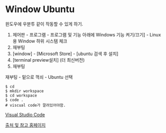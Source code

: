 Window Ubuntu
==

윈도우에 우분투 같이 작동할 수 있게 하기.



1. 제어판 - 프로그램 - 프로그램 및 기능 아래에 Windows 기능 켜기/끄기] - Linux용 Window 하위 시스템 체크
2. 재부팅
3. [window] - [Microsoft Store] - [ubuntu 검색 후 설치]
4. [terminal preview설치] (더 최신버전)
5. 재부팅

재부팅 -  밑으로 꺽쇠 - Ubuntu 선택

```shell
$ cd
$ mkdir workspace
$ cd workspace
$ code .
# viscual code가 깔려있어야함.
```

[Visual Studio Code](https://code.visualstudio.com/, "VSCode home")

[출처 및 참고 홈페이지](https://velog.io/@sxin2949/%EC%9C%88%EB%8F%84%EC%9A%B0%EC%97%90%EC%84%9C-%EB%A6%AC%EB%88%85%EC%8A%A4-%EA%B0%9C%EB%B0%9C-%ED%99%98%EA%B2%BD-%EA%B5%AC%EC%B6%95%ED%95%98%EA%B8%B0, "reference link")